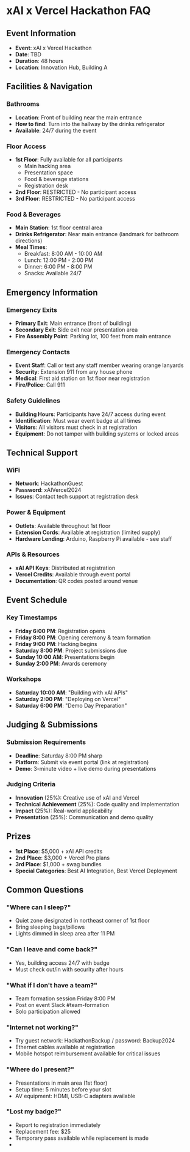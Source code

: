 # xAI x Vercel Hackathon FAQ

## Event Information
- **Event**: xAI x Vercel Hackathon
- **Date**: TBD
- **Duration**: 48 hours
- **Location**: Innovation Hub, Building A

## Facilities & Navigation

### Bathrooms
- **Location**: Front of building near the main entrance
- **How to find**: Turn into the hallway by the drinks refrigerator
- **Available**: 24/7 during the event

### Floor Access
- **1st Floor**: Fully available for all participants
  - Main hacking area
  - Presentation space
  - Food & beverage stations
  - Registration desk
- **2nd Floor**: RESTRICTED - No participant access
- **3rd Floor**: RESTRICTED - No participant access

### Food & Beverages
- **Main Station**: 1st floor central area
- **Drinks Refrigerator**: Near main entrance (landmark for bathroom directions)
- **Meal Times**: 
  - Breakfast: 8:00 AM - 10:00 AM
  - Lunch: 12:00 PM - 2:00 PM  
  - Dinner: 6:00 PM - 8:00 PM
  - Snacks: Available 24/7

## Emergency Information

### Emergency Exits
- **Primary Exit**: Main entrance (front of building)
- **Secondary Exit**: Side exit near presentation area
- **Fire Assembly Point**: Parking lot, 100 feet from main entrance

### Emergency Contacts
- **Event Staff**: Call or text any staff member wearing orange lanyards
- **Security**: Extension 911 from any house phone
- **Medical**: First aid station on 1st floor near registration
- **Fire/Police**: Call 911

### Safety Guidelines
- **Building Hours**: Participants have 24/7 access during event
- **Identification**: Must wear event badge at all times
- **Visitors**: All visitors must check in at registration
- **Equipment**: Do not tamper with building systems or locked areas

## Technical Support

### WiFi
- **Network**: HackathonGuest
- **Password**: xAIVercel2024
- **Issues**: Contact tech support at registration desk

### Power & Equipment
- **Outlets**: Available throughout 1st floor
- **Extension Cords**: Available at registration (limited supply)
- **Hardware Lending**: Arduino, Raspberry Pi available - see staff

### APIs & Resources
- **xAI API Keys**: Distributed at registration
- **Vercel Credits**: Available through event portal
- **Documentation**: QR codes posted around venue

## Event Schedule

### Key Timestamps
- **Friday 6:00 PM**: Registration opens
- **Friday 8:00 PM**: Opening ceremony & team formation
- **Friday 9:00 PM**: Hacking begins
- **Saturday 8:00 PM**: Project submissions due
- **Sunday 10:00 AM**: Presentations begin
- **Sunday 2:00 PM**: Awards ceremony

### Workshops
- **Saturday 10:00 AM**: "Building with xAI APIs"
- **Saturday 2:00 PM**: "Deploying on Vercel"
- **Saturday 6:00 PM**: "Demo Day Preparation"

## Judging & Submissions

### Submission Requirements
- **Deadline**: Saturday 8:00 PM sharp
- **Platform**: Submit via event portal (link at registration)
- **Demo**: 3-minute video + live demo during presentations

### Judging Criteria
- **Innovation** (25%): Creative use of xAI and Vercel
- **Technical Achievement** (25%): Code quality and implementation
- **Impact** (25%): Real-world applicability
- **Presentation** (25%): Communication and demo quality

## Prizes
- **1st Place**: $5,000 + xAI API credits
- **2nd Place**: $3,000 + Vercel Pro plans
- **3rd Place**: $1,000 + swag bundles
- **Special Categories**: Best AI Integration, Best Vercel Deployment

## Common Questions

### "Where can I sleep?"
- Quiet zone designated in northeast corner of 1st floor
- Bring sleeping bags/pillows
- Lights dimmed in sleep area after 11 PM

### "Can I leave and come back?"
- Yes, building access 24/7 with badge
- Must check out/in with security after hours

### "What if I don't have a team?"
- Team formation session Friday 8:00 PM
- Post on event Slack #team-formation
- Solo participation allowed

### "Internet not working?"
- Try guest network: HackathonBackup / password: Backup2024
- Ethernet cables available at registration
- Mobile hotspot reimbursement available for critical issues

### "Where do I present?"
- Presentations in main area (1st floor)
- Setup time: 5 minutes before your slot
- AV equipment: HDMI, USB-C adapters available

### "Lost my badge?"
- Report to registration immediately
- Replacement fee: $25
- Temporary pass available while replacement is made
- 